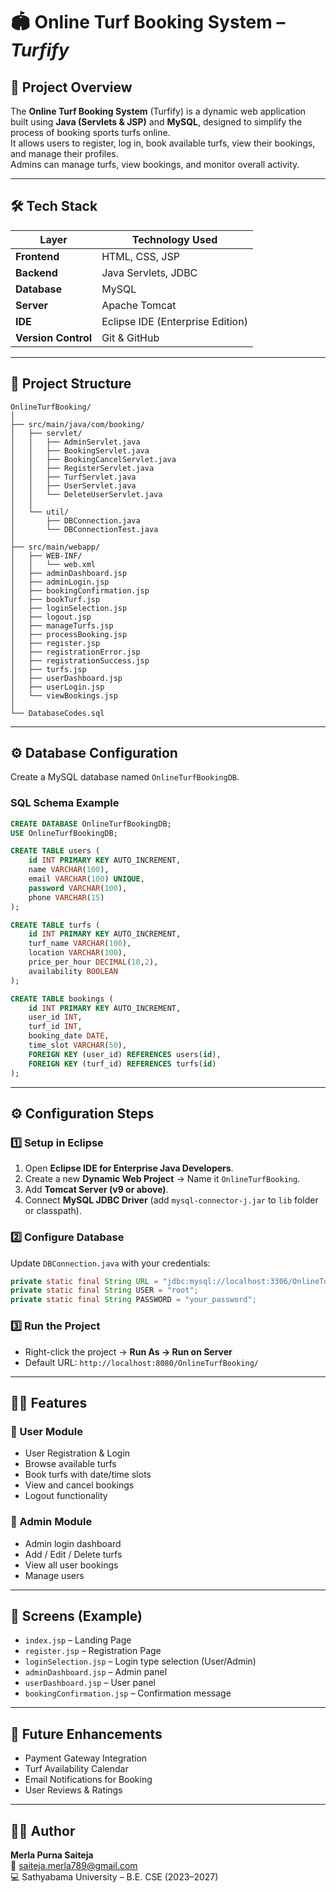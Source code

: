 # 🏟️ Online Turf Booking System – *Turfify*

## 📘 Project Overview
The **Online Turf Booking System** (Turfify) is a dynamic web application built using **Java (Servlets & JSP)** and **MySQL**, designed to simplify the process of booking sports turfs online.  
It allows users to register, log in, book available turfs, view their bookings, and manage their profiles.  
Admins can manage turfs, view bookings, and monitor overall activity.

---

## 🛠️ Tech Stack

| Layer | Technology Used |
|-------|------------------|
| **Frontend** | HTML, CSS, JSP |
| **Backend** | Java Servlets, JDBC |
| **Database** | MySQL |
| **Server** | Apache Tomcat |
| **IDE** | Eclipse IDE (Enterprise Edition) |
| **Version Control** | Git & GitHub |

---

## 📂 Project Structure

```
OnlineTurfBooking/
│
├── src/main/java/com/booking/
│   ├── servlet/
│   │   ├── AdminServlet.java
│   │   ├── BookingServlet.java
│   │   ├── BookingCancelServlet.java
│   │   ├── RegisterServlet.java
│   │   ├── TurfServlet.java
│   │   ├── UserServlet.java
│   │   └── DeleteUserServlet.java
│   │
│   └── util/
│       ├── DBConnection.java
│       └── DBConnectionTest.java
│
├── src/main/webapp/
│   ├── WEB-INF/
│   │   └── web.xml
│   ├── adminDashboard.jsp
│   ├── adminLogin.jsp
│   ├── bookingConfirmation.jsp
│   ├── bookTurf.jsp
│   ├── loginSelection.jsp
│   ├── logout.jsp
│   ├── manageTurfs.jsp
│   ├── processBooking.jsp
│   ├── register.jsp
│   ├── registrationError.jsp
│   ├── registrationSuccess.jsp
│   ├── turfs.jsp
│   ├── userDashboard.jsp
│   ├── userLogin.jsp
│   └── viewBookings.jsp
│
└── DatabaseCodes.sql
```

---

## ⚙️ Database Configuration

Create a MySQL database named `OnlineTurfBookingDB`.

### SQL Schema Example
```sql
CREATE DATABASE OnlineTurfBookingDB;
USE OnlineTurfBookingDB;

CREATE TABLE users (
    id INT PRIMARY KEY AUTO_INCREMENT,
    name VARCHAR(100),
    email VARCHAR(100) UNIQUE,
    password VARCHAR(100),
    phone VARCHAR(15)
);

CREATE TABLE turfs (
    id INT PRIMARY KEY AUTO_INCREMENT,
    turf_name VARCHAR(100),
    location VARCHAR(100),
    price_per_hour DECIMAL(10,2),
    availability BOOLEAN
);

CREATE TABLE bookings (
    id INT PRIMARY KEY AUTO_INCREMENT,
    user_id INT,
    turf_id INT,
    booking_date DATE,
    time_slot VARCHAR(50),
    FOREIGN KEY (user_id) REFERENCES users(id),
    FOREIGN KEY (turf_id) REFERENCES turfs(id)
);
```

---

## ⚙️ Configuration Steps

### 1️⃣ Setup in Eclipse
1. Open **Eclipse IDE for Enterprise Java Developers**.  
2. Create a new **Dynamic Web Project** → Name it `OnlineTurfBooking`.  
3. Add **Tomcat Server (v9 or above)**.  
4. Connect **MySQL JDBC Driver** (add `mysql-connector-j.jar` to `lib` folder or classpath).  

### 2️⃣ Configure Database
Update `DBConnection.java` with your credentials:
```java
private static final String URL = "jdbc:mysql://localhost:3306/OnlineTurfBookingDB";
private static final String USER = "root";
private static final String PASSWORD = "your_password";
```

### 3️⃣ Run the Project
- Right-click the project → **Run As → Run on Server**  
- Default URL: `http://localhost:8080/OnlineTurfBooking/`

---

## 🧑‍💻 Features

### 🔹 User Module
- User Registration & Login  
- Browse available turfs  
- Book turfs with date/time slots  
- View and cancel bookings  
- Logout functionality  

### 🔹 Admin Module
- Admin login dashboard  
- Add / Edit / Delete turfs  
- View all user bookings  
- Manage users  

---

## 📸 Screens (Example)
- `index.jsp` – Landing Page  
- `register.jsp` – Registration Page  
- `loginSelection.jsp` – Login type selection (User/Admin)  
- `adminDashboard.jsp` – Admin panel  
- `userDashboard.jsp` – User panel  
- `bookingConfirmation.jsp` – Confirmation message  

---

## 🚀 Future Enhancements
- Payment Gateway Integration  
- Turf Availability Calendar  
- Email Notifications for Booking  
- User Reviews & Ratings  

---

## 👨‍💻 Author
**Merla Purna Saiteja**  
📧 [saiteja.merla789@gmail.com](mailto:saiteja.merla789@gmail.com)  
💻 Sathyabama University – B.E. CSE (2023–2027)
